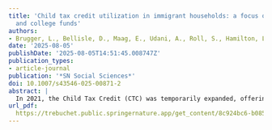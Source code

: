 ```yaml
---
title: 'Child tax credit utilization in immigrant households: a focus on child investment
  and college funds'
authors:
- Brugger, L., Bellisle, D., Maag, E., Udani, A., Roll, S., Hamilton, L., & Lee, J.
date: '2025-08-05'
publishDate: '2025-08-05T14:51:45.008747Z'
publication_types:
- article-journal
publication: '*SN Social Sciences*'
doi: 10.1007/s43546-025-00871-2
abstract: |
  In 2021, the Child Tax Credit (CTC) was temporarily expanded, offering benefits of up to $3,600 per child under age 6 and $3,000 per child ages 6 to 17. While previous research has          examined general trends in CTC utilization and impact, this study seeks to fill an important gap in the literature by investigating how immigrant households used their expanded CTC          payments. Leveraging a survey of over 1,700 CTC recipients, we use logistic regression to investigate how immigrant households used their CTC payments. Our findings reveal that, for the     most prevalent expenditure categories, including essential items, routine expenses, emergency savings, purchasing more food for one’s family, and paying down debt, both immigrant and non-   immigrant households exhibited similar usage patterns. However, relative to their non-immigrant counterparts, immigrant households were more inclined to direct their payments towards        child-related investments, particularly saving for their child(ren)’s college education. These findings contribute meaningful insights into potential benefits of policy interventions like   the CTC among immigrant and mixed-status families.
url_pdf:
  https://trebuchet.public.springernature.app/get_content/8c924bc6-b085-4202-b3eb-3f16e733a5f7?utm_source=rct_congratemailt&utm_medium=email&utm_campaign=nonoa_20250805&utm_content=10.1007/s43546-025-00871-2
---
```

